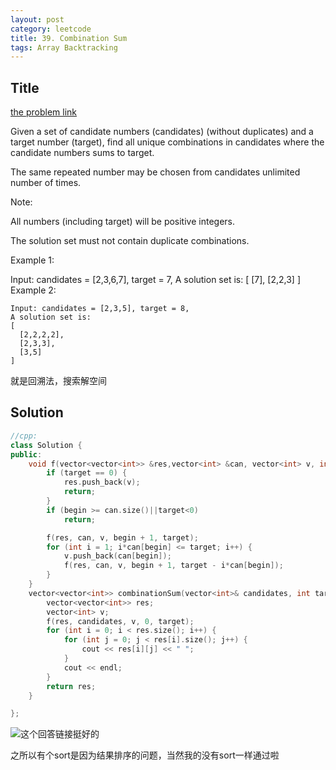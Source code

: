 ```yaml
---
layout: post
category: leetcode
title: 39. Combination Sum
tags: Array Backtracking
---
```

## Title
[the problem link](https://leetcode.com/problems/combination-sum/description/)

Given a set of candidate numbers (candidates) (without duplicates) and a target number (target), find all unique combinations in candidates where the candidate numbers sums to target.

The same repeated number may be chosen from candidates unlimited number of times.

Note:

All numbers (including target) will be positive integers.

The solution set must not contain duplicate combinations.

Example 1:

Input: candidates = [2,3,6,7], target = 7,
	A solution set is:
	[
	  [7],
	  [2,2,3]
	]
Example 2:
	
	Input: candidates = [2,3,5], target = 8,
	A solution set is:
	[
	  [2,2,2,2],
	  [2,3,3],
	  [3,5]
	]

就是回溯法，搜索解空间

## Solution
```c++
//cpp:
class Solution {
public:
	void f(vector<vector<int>> &res,vector<int> &can, vector<int> v, int begin, int target) {
		if (target == 0) {
			res.push_back(v);
			return;
		}
		if (begin >= can.size()||target<0)
			return;

		f(res, can, v, begin + 1, target);
		for (int i = 1; i*can[begin] <= target; i++) {
			v.push_back(can[begin]);
			f(res, can, v, begin + 1, target - i*can[begin]);
		}
	}
	vector<vector<int>> combinationSum(vector<int>& candidates, int target) {
		vector<vector<int>> res;
		vector<int> v;
		f(res, candidates, v, 0, target);
		for (int i = 0; i < res.size(); i++) {
			for (int j = 0; j < res[i].size(); j++) {
				cout << res[i][j] << " ";
			}
			cout << endl;
		}
		return res;
	}

};
```

![这个回答链接挺好的](https://leetcode.com/problems/combination-sum/discuss/16496/Accepted-16ms-c++-solution-use-backtracking-easy-understand.)

之所以有个sort是因为结果排序的问题，当然我的没有sort一样通过啦